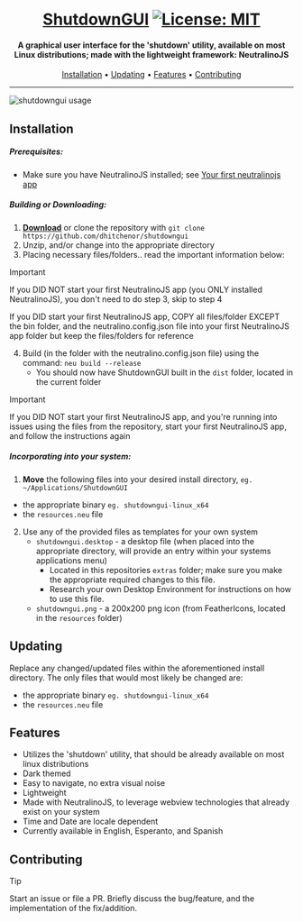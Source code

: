 <h1 align="center">
  <br>
  <a href="https://github.com/dhitchenor/shutdowngui">ShutdownGUI</a>
  <a href="https://opensource.org/license/MIT"><img alt="License: MIT" src="https://img.shields.io/badge/License-MIT-green.svg"></a>
</h1>

<h4 align="center">A graphical user interface for the 'shutdown' utility, available on most Linux distributions; made with the lightweight framework: NeutralinoJS</h4>

<p align="center">
  <a href="#installation">Installation</a> •
  <a href="#updating">Updating</a> •
  <a href="#features">Features</a> •
  <a href="#contributing">Contributing</a>
</p>

---

![shutdowngui usage](https://raw.githubusercontent.com/dhitchenor/shutdowngui/main/.github/images/shutdowngui_usage.gif)

## Installation

##### Prerequisites:
* Make sure you have NeutralinoJS installed; see [Your first neutralinojs app](https://neutralino.js.org/docs/getting-started/your-first-neutralinojs-app)

##### Building or Downloading:
1. **[Download](https://github.com/dhitchenor/shutdowngui/archive/main.zip)** or clone the repository with `git clone https://github.com/dhitchenor/shutdowngui`
2. Unzip, and/or change into the appropriate directory
3. Placing necessary files/folders.. read the important information below:

  > [!IMPORTANT]
  > If you DID NOT start your first NeutralinoJS app (you ONLY installed NeutralinoJS), you don't need to do step 3, skip to step 4
  > 
  > If you DID start your first NeutralinoJS app, COPY all files/folder EXCEPT the bin folder, and the neutralino.config.json file into your first NeutralinoJS app folder
  > but keep the files/folders for reference
  
4. Build (in the folder with the neutralino.config.json file) using the command: `neu build --release`
   * You should now have ShutdownGUI built in the `dist` folder, located in the current folder
   
  > [!IMPORTANT]
  > If you DID NOT start your first NeutralinoJS app, and you're running into issues using the files from the repository,
  > start your first NeutralinoJS app, and follow the instructions again

##### Incorporating into your system:
1.  **Move** the following files into your desired install directory, `eg. ~/Applications/ShutdownGUI`
   * the appropriate binary `eg. shutdowngui-linux_x64`
   * the `resources.neu` file

2. Use any of the provided files as templates for your own system
   * `shutdowngui.desktop` - a desktop file (when placed into the appropriate directory, will provide an entry within your systems applications menu)
      * Located in this repositories `extras` folder; make sure you make the appropriate required changes to this file.
      * Research your own Desktop Environment for instructions on how to use this file.
   * `shutdowngui.png` - a 200x200 png icon (from FeatherIcons, located in the `resources` folder)

## Updating
Replace any changed/updated files within the aforementioned install directory. The only files that would most likely be changed are:
   * the appropriate binary `eg. shutdowngui-linux_x64`
   * the `resources.neu` file

## Features
* Utilizes the 'shutdown' utility, that should be already available on most linux distributions
* Dark themed
* Easy to navigate, no extra visual noise
* Lightweight
* Made with NeutralinoJS, to leverage webview technologies that already exist on your system
* Time and Date are locale dependent
* Currently available in English, Esperanto, and Spanish

## Contributing

> [!TIP]
> Start an issue or file a PR. Briefly discuss the bug/feature, and the implementation of the fix/addition.
